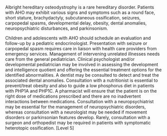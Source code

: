 Albright hereditary osteodystrophy is a rare hereditary disorder. Patients with AHO may exhibit various signs and symptoms such as a round face, short stature, brachydactyly, subcutaneous ossification, seizures, carpopedal spasms, developmental delay, obesity, dental anomalies, neuropsychiatric disturbances, and parkinsonism.

Children and adolescents with AHO should schedule an evaluation and follow-up by a pediatric endocrinologist. Presentation with seizure or carpopedal spasm requires care in liaison with health care providers from emergency services. Management of intervening unrelated illnesses needs care from the general pediatrician. Clinical psychologist and/or developmental pediatrician may be involved in assessing the development and intelligence quotient and offering the essential treatment options for the identified abnormalities. A dentist may be consulted to detect and treat the associated dental anomalies. Consultation with a nutritionist is essential to prevent/treat obesity and also to guide a low phosphorus diet in patients with PHP1A and PHP1C. A pharmacist will ensure that the patient is on the right dose of medications prescribed and there are no inadvertent interactions between medications. Consultation with a neuropsychiatrist may be essential for the management of neuropsychiatric disorders, whereas consultation with a neurologist may be needed if movement disorders or parkinsonian features develop. Rarely, consultation with a surgeon and orthopedist may be required in patients with symptomatic heterotopic ossification. [Level 5]